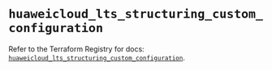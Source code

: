 # `huaweicloud_lts_structuring_custom_configuration`

Refer to the Terraform Registry for docs: [`huaweicloud_lts_structuring_custom_configuration`](https://registry.terraform.io/providers/huaweicloud/huaweicloud/1.71.1/docs/resources/lts_structuring_custom_configuration).
